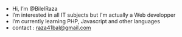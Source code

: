 - Hi, I’m @BilelRaza
- I’m interested in all IT subjects but I'm actually a Web developper
- I’m currently learning PHP, Javascript and other languages
- contact : raza41bal@gmail.com

<!---
BilelRaza/BilelRaza is a ✨ special ✨ repository because its `README.md` (this file) appears on your GitHub profile.
You can click the Preview link to take a look at your changes.
--->
